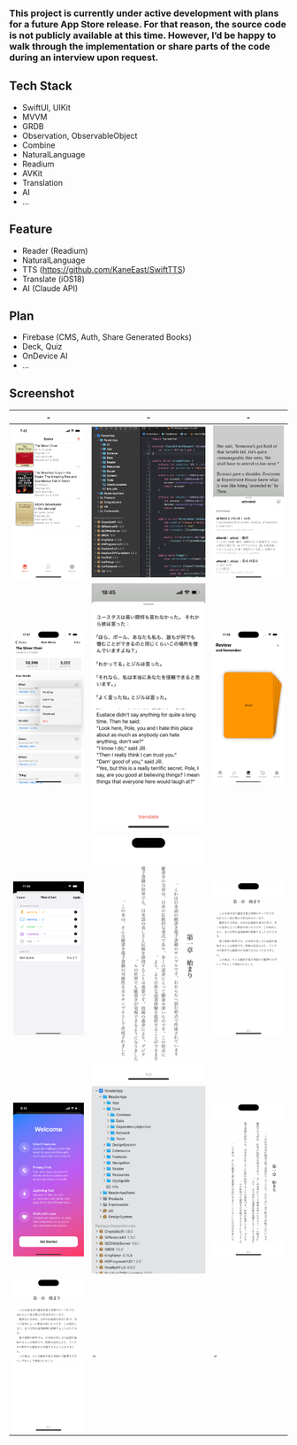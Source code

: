 ### This project is currently under active development with plans for a future App Store release. For that reason, the source code is not publicly available at this time. However, I’d be happy to walk through the implementation or share parts of the code during an interview upon request.

## Tech Stack

- SwiftUI, UIKit
- MVVM
- GRDB
- Observation, ObservableObject
- Combine
- NaturalLanguage
- Readium
- AVKit
- Translation
- AI
- ...

## Feature
- Reader (Readium)
- NaturalLanguage
- TTS (https://github.com/KaneEast/SwiftTTS)
- Translate (iOS18)
- AI (Claude API)

## Plan
- Firebase (CMS, Auth, Share Generated Books)
- Deck, Quiz
- OnDevice AI
- ...


## Screenshot

| - | - | - |
| ---- | ---- | ---- |
| ![Image 1](imgsnew/1.png) | ![Image 2](imgsnew/2.png) | ![Image 3](imgsnew/3.png) |
| ![Image 4](imgsnew/4.png) | ![Image 5](imgsnew/5.png) | ![Image 6](imgsnew/6.png) |
| ![Image 7](imgsnew/7.png) | ![Image 8](imgsnew/8.png) | ![Image 9](imgsnew/9.png) |
| ![Image 10](imgsnew/10.png) | ![Image 11](imgsnew/11.png) | ![Image 12](imgsnew/12.png) |
| ![Image 13](imgsnew/13.png) | - | - |
